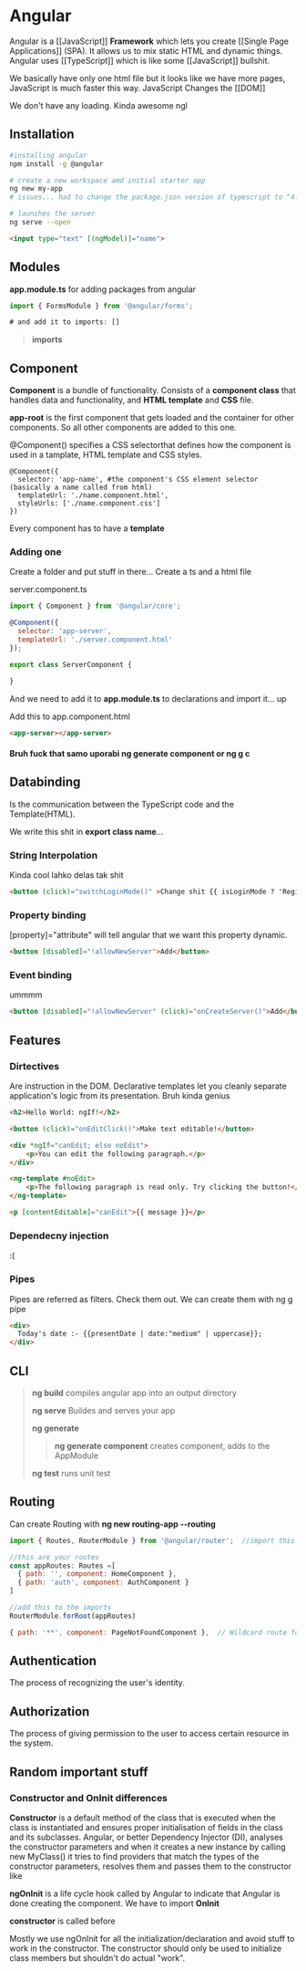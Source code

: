 # Angular
Angular is a [[JavaScript]] **Framework** which lets you create [[Single Page Applications]] (SPA). It allows us to mix static HTML and dynamic things. Angular uses [[TypeScript]] which is like some [[JavaScript]] bullshit.

We basically have only one html file but it looks like we have more pages, JavaScript is much faster this way. JavaScript Changes the [[DOM]]

We don't have any loading. Kinda awesome ngl


## Installation
```bash
#installing angular
npm install -g @angular

# create a new workspace amd initial starter app
ng new my-app
# issues... had to change the package.json version of typescript to ^4.0.0 and run npm install

# launches the server
ng serve --open
```

```html
<input type="text" [(ngModel)]="name">
```
## Modules
**app.module.ts** for adding packages from angular
```javascript
import { FormsModule } from '@angular/forms';

# and add it to imports: []

```

> **imports**

## Component
**Component** is a bundle of functionality. Consists of a **component class** that handles data and functionality, and **HTML template** and **CSS** file.

**app-root** is the first component that gets loaded and the container for other components. So all other components are added to this one.

@Component() specifies a CSS selectorthat defines how the component is  used in a tamplate, HTML template and CSS styles.
```
@Component({
  selector: 'app-name', #the component's CSS element selector (basically a name called from html)
  templateUrl: './name.component.html',
  styleUrls: ['./name.component.css']
})
```

Every component has to have a **template**

### Adding one
Create a folder and put stuff in there... Create a ts and a html file

server.component.ts
```javascript
import { Component } from '@angular/core';

@Component({
  selector: 'app-server',
  templateUrl: './server.component.html'
});

export class ServerComponent {

}
```
And we need to add it to **app.module.ts** to declarations and import it... up

Add this to app.component.html
```html
<app-server></app-server>
```

#### Bruh fuck that samo uporabi ng generate component or ng g c 

## Databinding
Is the communication between the TypeScript code and the Template(HTML).

We write this shit in **export class  name**...

### String Interpolation
Kinda cool lahko delas tak shit
```html
<button (click)="switchLoginMode()" >Change shit {{ isLoginMode ? 'Register' : 'Already registered?'}}</button>
```

### Property binding
[property]="attribute" will tell angular that we want this property dynamic.

```html
<button [disabled]="!allowNewServer">Add</button>
```

### Event binding
ummmm
```html
<button [disabled]="!allowNewServer" (click)="onCreateServer()">Add</button>
```


## Features
### Dirtectives
Are instruction in the DOM. Declarative templates let you cleanly separate application's logic from its  presentation. Bruh kinda genius

```html
<h2>Hello World: ngIf!</h2>

<button (click)="onEditClick()">Make text editable!</button>

<div *ngIf="canEdit; else noEdit">
    <p>You can edit the following paragraph.</p>
</div>

<ng-template #noEdit>
    <p>The following paragraph is read only. Try clicking the button!</p>
</ng-template>

<p [contentEditable]="canEdit">{{ message }}</p>
```

### Dependecny injection
:(

### Pipes
Pipes are referred as filters. Check them out. We can create them with ng g pipe 

```html
<div>
  Today's date :- {{presentDate | date:"medium" | uppercase}}; 
</div>

```

## CLI

> **ng build**  compiles angular app into an output directory
> 
> **ng serve** Buildes and serves your app
> 
> **ng generate** 
>> **ng generate component** creates component, adds to the AppModule
> 
> **ng test** runs unit test



## Routing
Can create Routing with **ng new routing-app --routing**
```javascript
import { Routes, RouterModule } from '@angular/router';  //import this

//this are your routes
const appRoutes: Routes =[
  { path: '', component: HomeComponent },
  { path: 'auth', component: AuthComponent }
]

//add this to the imports
RouterModule.forRoot(appRoutes)
```

```js
{ path: '**', component: PageNotFoundComponent },  // Wildcard route for a 404 page
```


## Authentication
The process of recognizing the user's identity.

## Authorization 
The process of giving permission to the user to access certain resource in the system.

## Random important stuff

### Constructor and OnInit differences	
**Constructor** is a default method of the class that is executed when the class is instantiated and ensures proper initialisation of fields in the class and its subclasses. Angular, or better Dependency Injector (DI), analyses the constructor parameters and when it creates a new instance by calling new MyClass() it tries to find providers that match the types of the constructor parameters, resolves them and passes them to the constructor like

**ngOnInit** is a life cycle hook called by Angular to indicate that Angular is done creating the component. We have to import **OnInit**

**constructor** is called before 

Mostly we use ngOnInit for all the initialization/declaration and avoid stuff to work in the constructor. The constructor should only be used to initialize class members but shouldn't do actual "work".

